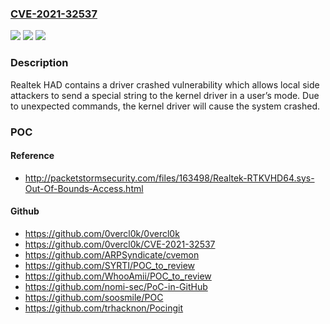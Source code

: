 ### [CVE-2021-32537](https://cve.mitre.org/cgi-bin/cvename.cgi?name=CVE-2021-32537)
![](https://img.shields.io/static/v1?label=Product&message=HDA%20driver&color=blue)
![](https://img.shields.io/static/v1?label=Version&message=8155%3C%3D%209150%20&color=brighgreen)
![](https://img.shields.io/static/v1?label=Vulnerability&message=None&color=brighgreen)

### Description

Realtek HAD contains a driver crashed vulnerability which allows local side attackers to send a special string to the kernel driver in a user’s mode. Due to unexpected commands, the kernel driver will cause the system crashed.

### POC

#### Reference
- http://packetstormsecurity.com/files/163498/Realtek-RTKVHD64.sys-Out-Of-Bounds-Access.html

#### Github
- https://github.com/0vercl0k/0vercl0k
- https://github.com/0vercl0k/CVE-2021-32537
- https://github.com/ARPSyndicate/cvemon
- https://github.com/SYRTI/POC_to_review
- https://github.com/WhooAmii/POC_to_review
- https://github.com/nomi-sec/PoC-in-GitHub
- https://github.com/soosmile/POC
- https://github.com/trhacknon/Pocingit


